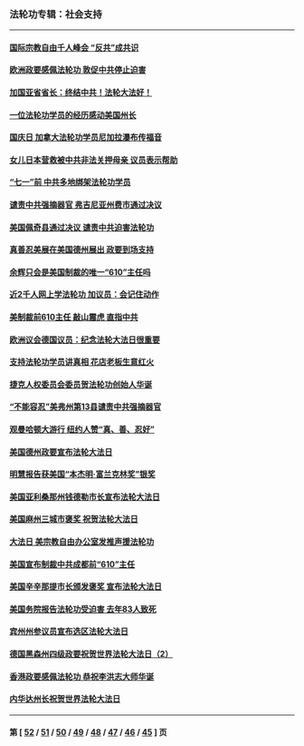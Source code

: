 ### 法轮功专辑：社会支持
---
#### [国际宗教自由千人峰会 “反共”成共识](../../pages/nf4386/n13091403.md?07160430) 
#### [欧洲政要感佩法轮功 敦促中共停止迫害](../../pages/nf4386/n13090743.md?07160430) 
#### [加国亚省省长：终结中共！法轮大法好！](../../pages/nf4386/n13084394.md?07160430) 
#### [一位法轮功学员的经历感动美国州长](../../pages/nf4386/n13078953.md?07160430) 
#### [国庆日 加拿大法轮功学员尼加拉瀑布传福音](../../pages/nf4386/n13064493.md?07160430) 
#### [女儿日本营救被中共非法关押母亲 议员表示帮助](../../pages/nf4386/n13053042.md?07160430) 
#### [“七一”前 中共多地绑架法轮功学员](../../pages/nf4386/n13045655.md?07160430) 
#### [谴责中共强摘器官 弗吉尼亚州费市通过决议](../../pages/nf4386/n13040108.md?07160430) 
#### [美国佩奇县通过决议 谴责中共迫害法轮功](../../pages/nf4386/n13027185.md?07160430) 
#### [真善忍美展在美国德州展出 政要到场支持](../../pages/nf4386/n13010579.md?07160430) 
#### [余辉只会是美国制裁的唯一“610”主任吗](../../pages/nf4386/n12972837.md?07160430) 
#### [近2千人网上学法轮功 加议员：会记住动作](../../pages/nf4386/n12972642.md?07160430) 
#### [美制裁前610主任 敲山震虎 直指中共](../../pages/nf4386/n12968555.md?07160430) 
#### [欧洲议会德国议员：纪念法轮大法日很重要](../../pages/nf4386/n12965367.md?07160430) 
#### [支持法轮功学员讲真相 花店老板生意红火](../../pages/nf4386/n12963056.md?07160430) 
#### [捷克人权委员会委员贺法轮功创始人华诞](../../pages/nf4386/n12960301.md?07160430) 
#### [“不能容忍”美弗州第13县谴责中共强摘器官](../../pages/nf4386/n12958610.md?07160430) 
#### [观曼哈顿大游行 纽约人赞“真、善、忍好”](../../pages/nf4386/n12956249.md?07160430) 
#### [美国德州政要宣布法轮大法日](../../pages/nf4386/n12958567.md?07160430) 
#### [明慧报告获美国“本杰明‧富兰克林奖”银奖](../../pages/nf4386/n12955404.md?07160430) 
#### [美国亚利桑那州钱德勒市长宣布法轮大法日](../../pages/nf4386/n12953813.md?07160430) 
#### [美国麻州三城市褒奖 祝贺法轮大法日](../../pages/nf4386/n12953756.md?07160430) 
#### [大法日 美宗教自由办公室发推声援法轮功](../../pages/nf4386/n12950669.md?07160430) 
#### [美国宣布制裁中共成都前“610”主任](../../pages/nf4386/n12943654.md?07160430) 
#### [美国辛辛那提市长颁发褒奖 宣布法轮大法日](../../pages/nf4386/n12948869.md?07160430) 
#### [美国务院报告法轮功受迫害 去年83人致死](../../pages/nf4386/n12944350.md?07160430) 
#### [宾州州参议员宣布选区法轮大法日](../../pages/nf4386/n12939844.md?07160430) 
#### [德国黑森州四级政要祝贺世界法轮大法日（2）](../../pages/nf4386/n12937571.md?07160430) 
#### [香港政要感佩法轮功 恭祝李洪志大师华诞](../../pages/nf4386/n12937400.md?07160430) 
#### [内华达州长祝贺世界法轮大法日](../../pages/nf4386/n12936785.md?07160430) 

---
#### 第 [ [52](./52.md?07160430) / [51](./51.md?07160430) / [50](./50.md?07160430) / [49](./49.md?07160430) / [48](./48.md?07160430) / [47](./47.md?07160430) / [46](./46.md?07160430) / [45](./45.md?07160430) ] 页
